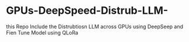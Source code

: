 # GPUs-DeepSpeed-Distrub-LLM-
this Repo Include the Distrubtiosn LLM across GPUs using DeepSeep and Fien Tune Model using QLoRa
